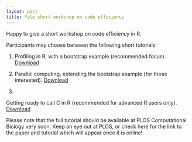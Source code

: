 ```yaml
---
layout: post
title: Yale short workshop on code efficiency
---
```


Happy to give a short workshop on code efficiency in R.

Participants may choose between the following short tutorials:

1. Profiling in R, with a bootstrap example (recommended focus). [Download](https://github.com/MarcoDVisser/aprof/blob/gh-pages/pdfs/IntroProfiling&Optimization.pdf?raw=true)

2. Parallel computing, extending the bootstrap example (for those interested). [Download](https://github.com/MarcoDVisser/aprof/blob/gh-pages/pdfs/IntroParallelComputingR.pdf?raw=true)

3.
Getting ready to call C in R (recommended for advanced R users only). [Download](https://github.com/MarcoDVisser/aprof/blob/gh-pages/pdfs/IntroExtendingRwithC.pdf?raw=true)

Please note that the full tutorial should be available at PLOS Computational Biology very soon. Keep an eye out at PLOS, or check here for the link to the paper and tutorial which will appear once it is online!




